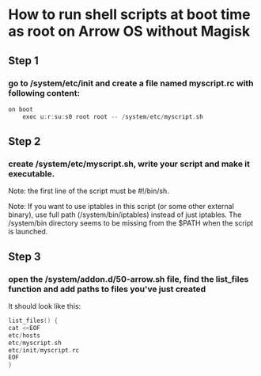 # How to run shell scripts at boot time as root on Arrow OS without Magisk

## Step 1 
### go to /system/etc/init and create a file named myscript.rc with following content:
```c
on boot
    exec u:r:su:s0 root root -- /system/etc/myscript.sh
```

## Step 2 
### create /system/etc/myscript.sh, write your script and make it executable.

 Note: the first line of the script must be #!/bin/sh.
 
 Note: If you want to use iptables in this script (or some other external binary), use full path (/system/bin/iptables) instead of just iptables. The /system/bin directory seems to be missing from the $PATH when the script is launched.

## Step 3  
### open the /system/addon.d/50-arrow.sh file, find the list_files function and add paths to files you've just created 
It should look like this:
```c
list_files() {
cat <<EOF
etc/hosts
etc/myscript.sh
etc/init/myscript.rc
EOF
}
```

